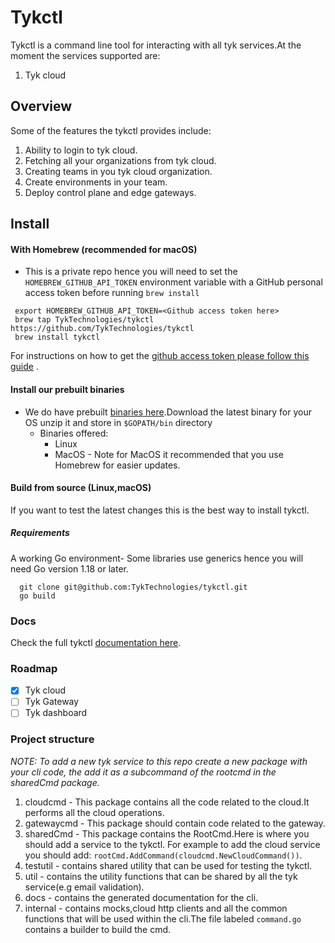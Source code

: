 # Tykctl

Tykctl is a command line tool for interacting with all tyk services.At the moment the services supported are:

1. Tyk cloud

## Overview
Some of the features the tykctl provides include:
1. Ability to login to tyk cloud.
2. Fetching all your organizations from tyk cloud.
3. Creating teams in you tyk cloud organization.
4. Create environments in your team.
5. Deploy control plane and edge gateways.
## Install

 #### With Homebrew (recommended for macOS)

- This is a private repo hence you will need to set the `HOMEBREW_GITHUB_API_TOKEN` environment variable with a GitHub
  personal access token before running `brew install`
 
 ```shell
  export HOMEBREW_GITHUB_API_TOKEN=<Github access token here>
  brew tap TykTechnologies/tykctl https://github.com/TykTechnologies/tykctl
  brew install tykctl 
  ```
For instructions on how to get
the [github access token please follow this guide](https://docs.github.com/en/authentication/keeping-your-account-and-data-secure/creating-a-personal-access-token)
.

#### Install our prebuilt binaries

- We do have prebuilt [ binaries here](https://github.com/TykTechnologies/tykctl/releases).Download the latest binary
  for your OS unzip it and store in `$GOPATH/bin` directory
    - Binaries offered:
        - Linux
        - MacOS - Note for MacOS it recommended that you use Homebrew for easier updates.

#### Build from source (Linux,macOS)

If you want to test the latest changes this is the best way to install tykctl.

##### Requirements

A working Go environment- Some libraries use generics hence you will need Go version 1.18 or later.

   ```
     git clone git@github.com:TykTechnologies/tykctl.git
     go build 
  ```

### Docs
Check the full tykctl [documentation here](./docs/tykctl_cloud.md).

### Roadmap

- [x] Tyk cloud
- [ ] Tyk Gateway
- [ ] Tyk dashboard

### Project structure

*NOTE: To add a new tyk service to this repo create a new package with your cli code, the add it as a subcommand of the rootcmd in the sharedCmd package.*

1. cloudcmd - This package contains all the code related to the cloud.It performs all the cloud operations.
2. gatewaycmd - This package should contain code related to the gateway.
3. sharedCmd - This package contains the RootCmd.Here is where you should add a service to the tykctl. For example to add
   the cloud service you should add:
   `rootCmd.AddCommand(cloudcmd.NewCloudCommand())`.
4. testutil - contains shared utility that can be used for testing the tykctl.
5. util - contains the utility functions that can be shared by all the tyk service(e.g email validation).
6. docs - contains the generated documentation for the cli.
7. internal - contains mocks,cloud http clients and all the common functions that will be used within the cli.The file
   labeled `command.go` contains a builder to build the cmd.
   
 
